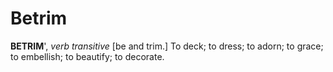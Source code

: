 # Betrim

**BETRIM**', _verb transitive_ \[be and trim.\] To deck; to dress; to adorn; to grace; to embellish; to beautify; to decorate.